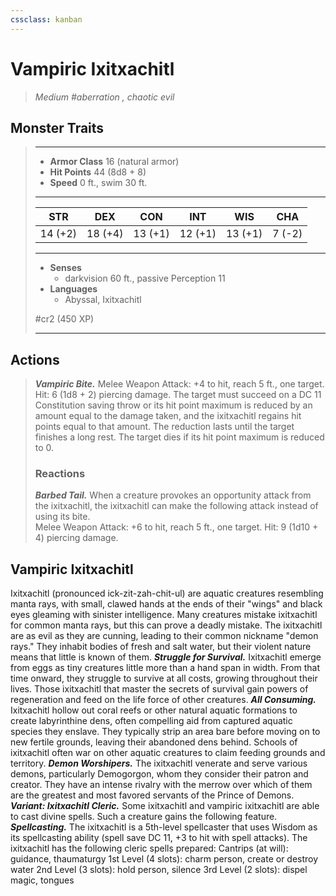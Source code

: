 ```yaml
---
cssclass: kanban
---
```


# Vampiric Ixitxachitl
>*Medium #aberration , chaotic evil*
## Monster Traits
>___
>- **Armor Class** 16 (natural armor)
>- **Hit Points** 44 (8d8 + 8)
>- **Speed** 0 ft., swim 30 ft.
>___
>|STR|DEX|CON|INT|WIS|CHA|
>|:---:|:---:|:---:|:---:|:---:|:---:|
>|14 (+2)|18 (+4)|13 (+1)|12 (+1)|13 (+1)|7 (-2)|
>___
>- **Senses**
>	 - darkvision 60 ft., passive Perception 11
>- **Languages**
>	 - Abyssal, Ixitxachitl
>
> #cr2 (450 XP)
>___
## Actions
>***Vampiric Bite.*** Melee Weapon Attack: +4 to hit, reach 5 ft., one target. Hit: 6 (1d8 + 2) piercing damage. The target must succeed on a DC 11 Constitution saving throw or its hit point maximum is reduced by an amount equal to the damage taken, and the ixitxachitl regains hit points equal to that amount. The reduction lasts until the target finishes a long rest. The target dies if its hit point maximum is reduced to 0.  
>
>### Reactions
>***Barbed Tail.*** When a creature provokes an opportunity attack from the ixitxachitl, the ixitxachitl can make the following attack instead of using its bite.  
>Melee Weapon Attack: +6 to hit, reach 5 ft., one target. Hit: 9 (1d10 + 4) piercing damage.
## Vampiric Ixitxachitl
Ixitxachitl (pronounced ick-zit-zah-chit-ul) are aquatic creatures resembling manta rays, with small, clawed hands at the ends of their "wings" and black eyes gleaming with sinister intelligence. Many creatures mistake ixitxachitl for common manta rays, but this can prove a deadly mistake. The ixitxachitl are as evil as they are cunning, leading to their common nickname "demon rays." They inhabit bodies of fresh and salt water, but their violent nature means that little is known of them.
***Struggle for Survival.***  Ixitxachitl emerge from eggs as tiny creatures little more than a hand span in width. From that time onward, they struggle to survive at all costs, growing throughout their lives. Those ixitxachitl that master the secrets of survival gain powers of regeneration and feed on the life force of other creatures.
***All Consuming.*** Ixitxachitl hollow out coral reefs or other natural aquatic formations to create labyrinthine dens, often compelling aid from captured aquatic species they enslave. They typically strip an area bare before moving on to new fertile grounds, leaving their abandoned dens behind. Schools of ixitxachitl often war on other aquatic creatures to claim feeding grounds and territory.
***Demon Worshipers.*** The ixitxachitl venerate and serve various demons, particularly Demogorgon, whom they consider their patron and creator. They have an intense rivalry with the merrow over which of them are the greatest and most favored servants of the Prince of Demons.
***Variant: Ixitxachitl Cleric.*** Some ixitxachitl and vampiric ixitxachitl are able to cast divine spells. Such a creature gains the following feature.
***Spellcasting.*** The ixitxachitl is a 5th-level spellcaster that uses Wisdom as its spellcasting ability (spell save DC 11, +3 to hit with spell attacks). The ixitxachitl has the following cleric spells prepared:
Cantrips (at will): guidance, thaumaturgy
1st Level (4 slots): charm person, create or destroy water
2nd Level (3 slots): hold person, silence
3rd Level (2 slots): dispel magic, tongues